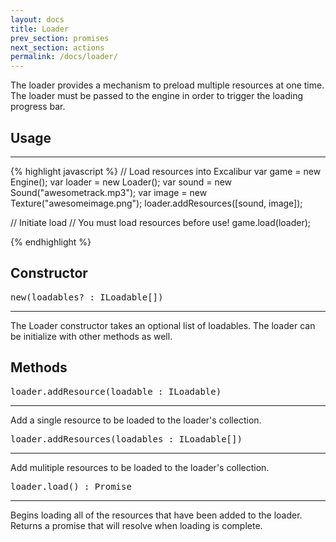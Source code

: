 ```yaml
---
layout: docs
title: Loader
prev_section: promises
next_section: actions
permalink: /docs/loader/
---
```


The loader provides a mechanism to preload multiple resources at one time. The 
loader must be passed to the engine in order to trigger the loading progress
bar.

## Usage
--------
{% highlight javascript %}
// Load resources into Excalibur
var game = new Engine();
var loader = new Loader();
var sound = new Sound("awesometrack.mp3");
var image = new Texture("awesomeimage.png");
loader.addResources([sound, image]);

// Initiate load
// You must load resources before use!
game.load(loader);

{% endhighlight %}


## Constructor 
<pre>new(loadables? : ILoadable[])</pre>
--------------

The Loader constructor takes an optional list of loadables. The loader can
be initialize with other methods as well.

## Methods
<pre>loader.addResource(loadable : ILoadable)</pre>
--------------

Add a single resource to be loaded to the loader's collection.

<pre>loader.addResources(loadables : ILoadable[])</pre>
--------------

Add mulitiple resources to be loaded to the loader's collection.

<pre>loader.load() : Promise<any></pre>
--------------

Begins loading all of the resources that have been added to the loader. Returns
a promise that will resolve when loading is complete.
